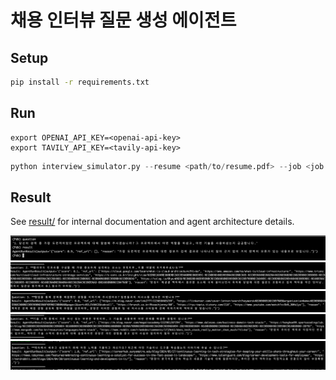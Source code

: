 # 채용 인터뷰 질문 생성 에이전트

## Setup

```bash
pip install -r requirements.txt
```

## Run

```
export OPENAI_API_KEY=<openai-api-key>
export TAVILY_API_KEY=<tavily-api-key>
```

```python
python interview_simulator.py --resume <path/to/resume.pdf> --job <job.url>
```

## Result

See [result/](result/) for internal documentation and agent architecture details.

![Question 1](result/q1.png)
![Question 2](result/q2.png)
![Question 3](result/q3.png)
![Question 4](result/q4.png)
![Question 5](result/q5.png)
